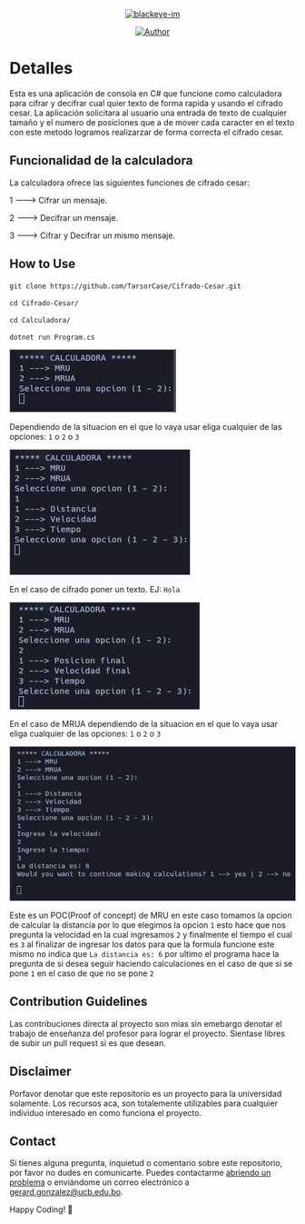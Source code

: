 <p align="center">
<a href="#"><img title="blackeye-im" src="https://github.com/TarsorCase/Cifrado-Cesar/blob/master/Photos/Caesar3.svg"></a>
</p>
<p align="center">
<a href="https://github.com/TarsorCase"><img title="Author" src="https://img.shields.io/badge/Author-TarsorCase-blue?style=for-the-badge&logo=github"></a>
</p>


# Detalles

Esta es una aplicación de consola en C# que funcione como calculadora para cifrar y decifrar cual quier texto de forma rapida y usando el cifrado cesar. La aplicación solicitara al usuario una entrada de texto de cualquier tamaño y el numero de posiciones que a de mover cada caracter en el texto con este metodo logramos realizarzar de forma correcta el cifrado cesar. 

## Funcionalidad de la calculadora

La calculadora ofrece las siguientes funciones de cifrado cesar: 

1 ---> Cifrar un mensaje. 

2 ---> Decifrar un mensaje. 

3 ---> Cifrar y Decifrar un mismo mensaje. 

## How to Use

```
git clone https://github.com/TarsorCase/Cifrado-Cesar.git
```
```
cd Cifrado-Cesar/
```
```
cd Calculadora/
```
```
dotnet run Program.cs
```
![](https://github.com/TarsorCase/Examen-2/blob/master/Photos/First.png)

Dependiendo de la situacion en el que lo vaya usar eliga cualquier de las opciones: ``` 1 ``` o ``` 2 ``` o ``` 3 ```

![](https://github.com/TarsorCase/Examen-2/blob/master/Photos/MRU.png)

En el caso de cifrado poner un texto. EJ: ``` Hola ``` 

![](https://github.com/TarsorCase/Examen-2/blob/master/Photos/MRUA.png)

En el caso de MRUA dependiendo de la situacion en el que lo vaya usar eliga cualquier de las opciones: ``` 1 ``` o ``` 2 ``` o ``` 3 ```

![](https://github.com/TarsorCase/Examen-2/blob/master/Photos/POC.png)

Este es un POC(Proof of concept) de MRU en este caso tomamos la opcion de calcular la distancia por lo que elegimos la opcion ``` 1 ``` esto hace que nos pregunta la velocidad en la cual ingresamos ``` 2 ```  y finalmente el tiempo el cual es ``` 3 ``` al finalizar de ingresar los datos para que la formula funcione este mismo no indica que ``` La distancia es: 6 ``` por ultimo el programa hace la pregunta de si desea seguir haciendo calculaciones en el caso de que si se pone ``` 1 ``` en el caso de que no se pone ``` 2 ```

## Contribution Guidelines

Las contribuciones directa al proyecto son mias sin emebargo denotar el trabajo de enseñanza del profesor para lograr el proyecto. Sientase libres de subir un pull request si es que desean.

## Disclaimer

Porfavor denotar que este repositorio es un proyecto para la universidad solamente. Los recursos aca, son totalemente utilizables para cualquier individuo interesado en como funciona el proyecto.

## Contact

Si tienes alguna pregunta, inquietud o comentario sobre este repositorio, por favor no dudes en comunicarte. Puedes contactarme [abriendo un problema](https://github.com/TarsorCase/Examen-2/issues) o enviándome un correo electrónico a [gerard.gonzalez@ucb.edu.bo](mailto:gerard.gonzalez@ucb.edu.bo).

Happy Coding! 🚀
